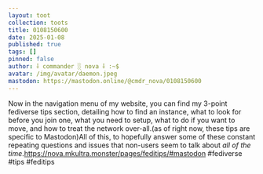 ```yaml
---
layout: toot
collection: toots
title: 0108150600
date: 2025-01-08
published: true
tags: []
pinned: false
author: ⸸ commander ░ nova ⸸ :~$
avatar: /img/avatar/daemon.jpeg
mastodon: https://mastodon.online/@cmdr_nova/0108150600
---
```


Now in the navigation menu of my website, you can find my 3-point fediverse tips section, detailing how to find an instance, what to look for before you join one, what you need to setup, what to do if you want to move, and how to treat the network over-all.(as of right now, these tips are specific to Mastodon)All of this, to hopefully answer some of these constant repeating questions and issues that non-users seem to talk about _all of the time_.https://nova.mkultra.monster/pages/feditips/#mastodon #fediverse #tips #feditips
